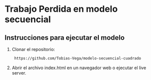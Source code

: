 # Trabajo Perdida en modelo secuencial

## Instrucciones para ejecutar el modelo

1. Clonar el repositorio:
   ```bash
    https://github.com/Tobias-Vega/modelo-secuencial-cuadrado
    ```

2. Abrir el archivo index.html en un navegador web o ejecutar el live server.
